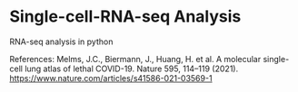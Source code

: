 # Single-cell-RNA-seq Analysis
RNA-seq analysis in python

References:
Melms, J.C., Biermann, J., Huang, H. et al. A molecular single-cell lung atlas of lethal COVID-19. Nature 595, 114–119 (2021). https://www.nature.com/articles/s41586-021-03569-1
